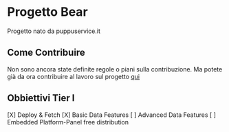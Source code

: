 # Progetto Bear

Progetto nato da puppuservice.it

## Come Contribuire

Non sono ancora state definite regole o piani sulla contribuzione.
Ma potete già da ora contribuire al lavoro sul progetto [qui](https://github.com/Alexanderis1/progettobear/tree/gh-pages)

## Obbiettivi Tier I

[X] Deploy & Fetch
[X] Basic Data Features 
[ ] Advanced Data Features
[ ] Embedded Platform-Panel free distribution
